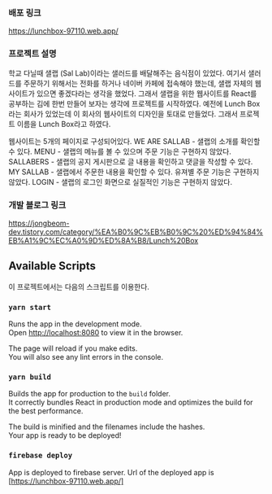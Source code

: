 ### 배포 링크
https://lunchbox-97110.web.app/

### 프로젝트 설명
학교 다닐때 샐랩 (Sal Lab)이라는 샐러드를 배달해주는 음식점이 있었다. 여기서 샐러드를 주문하기 위해서는 전화를 하거나 네이버 카페에 접속해야 했는데, 샐랩 자체의 웹사이트가 있으면 좋겠다라는 생각을 했었다. 그래서 샐랩을 위한 웹사이트를 React를 공부하는 김에 한번 만들어 보자는 생각에 프로젝트를 시작하였다. 예전에 Lunch Box라는 회사가 있었는데 이 회사의 웹사이트의 디자인을 토대로 만들었다. 그래서 프로젝트 이름을 Lunch Box라고 하였다.

웹사이트는 5개의 페이지로 구성되어있다.
WE ARE SALLAB - 샐랩의 소개를 확인할 수 있다.
MENU - 샐랩의 메뉴를 볼 수 있으며 주문 기능은 구현하지 않았다.
SALLABERS - 샐랩의 공지 게시판으로 글 내용을 확인하고 댓글을 작성할 수 있다.
MY SALLAB - 샐랩에서 주문한 내용을 확인할 수 있다. 유져별 주문 기능은 구현하지 않았다.
LOGIN - 샐랩의 로그인 화면으로 실질적인 기능은 구현하지 않았다.

### 개발 블로그 링크

https://jongbeom-dev.tistory.com/category/%EA%B0%9C%EB%B0%9C%20%ED%94%84%EB%A1%9C%EC%A0%9D%ED%8A%B8/Lunch%20Box

## Available Scripts

이 프로젝트에서는 다음의 스크립트를 이용한다.

### `yarn start`

Runs the app in the development mode.<br>
Open [http://localhost:8080](http://localhost:8080) to view it in the browser.

The page will reload if you make edits.<br>
You will also see any lint errors in the console.

### `yarn build`

Builds the app for production to the `build` folder.<br>
It correctly bundles React in production mode and optimizes the build for the best performance.

The build is minified and the filenames include the hashes.<br>
Your app is ready to be deployed!

### `firebase deploy`

App is deployed to firebase server.
Url of the deployed app is [https://lunchbox-97110.web.app/]